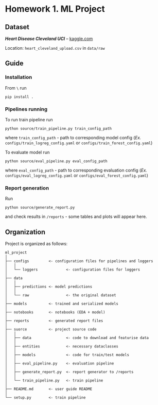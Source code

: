 # Homework 1. ML Project

## Dataset

_**Heart Disease Cleveland UCI**_ – [kaggle.com](https://www.kaggle.com/datasets/cherngs/heart-disease-cleveland-uci)

Location: `heart_cleveland_upload.csv` in `data/raw`

## Guide
### Installation
From `\` run

`pip install .`

### Pipelines running
To run train pipeline run

`python source/train_pipeline.py train_config_path`

where `train_config_path` - path to corresponding model config (_Ex._ `configs/train_logreg_config.yaml` or `configs/train_forest_config.yaml`)

To evaluate model run

`python source/eval_pipeline.py eval_config_path` 

where `eval_config_path` - path to corresponding evaluation config (_Ex._ `configs/eval_logreg_config.yaml` or `configs/eval_forest_config.yaml`)

### Report generation
Run

`python source/generate_report.py`

and check results in `/reports` - some tables and plots will appear here.

## Organization
Project is organized as follows:

    ml_project
    │
    ├── configs         <- configuration files for pipelines and loggers
    │   │
    │   └── loggers             <- configuration files for loggers
    │
    ├── data
    │   │
    │   ├── predictions <- model predictions
    │   │
    │   └── raw                 <- the original dataset
    │
    ├── models          <- trained and serialized models
    │
    ├── notebooks       <- notebooks (EDA + model)
    │
    ├── reports         <- generated report files
    │
    ├── suorce          <- project source code
    │   │
    │   ├── data                <- code to download and featurise data
    │   │
    │   ├── entities            <- necessary dataclasses
    │   │
    │   ├── models              <- code for train/test models
    │   │
    │   ├── eval_pipeline.py    <- evaluation pipeline
    │   │
    │   ├── generate_report.py  <- report generator to /reports
    │   │
    │   └── train_pipeline.py   <- train pipeline
    │
    ├── README.md       <- user guide README
    │
    └── setup.py        <- train pipeline
